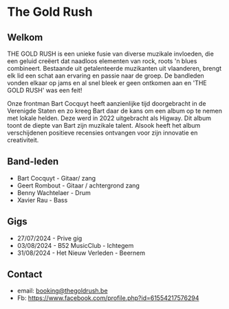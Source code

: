 # The Gold Rush

## Welkom

THE GOLD RUSH is een unieke fusie van diverse muzikale invloeden, die een geluid creëert dat naadloos elementen van rock, roots 'n blues combineert.
Bestaande uit getalenteerde muzikanten uit vlaanderen, brengt elk lid een schat aan ervaring en passie naar de groep.
De bandleden vonden elkaar op jams en al snel bleek er geen ontkomen aan en 'THE GOLD RUSH' was een feit!

Onze frontman Bart Cocquyt heeft aanzienlijke tijd doorgebracht in de Verenigde Staten en zo
kreeg Bart daar de kans om een album op te nemen met lokale helden. 
Deze werd in 2022 uitgebracht als Higway. 
Dit album toont de diepte van Bart zijn muzikale talent.
Alsook heeft het album verschijdenen positieve recensies ontvangen voor zijn innovatie en creativiteit.

## Band-leden

- Bart Cocquyt - Gitaar/ zang
- Geert Rombout - Gitaar / achtergrond zang
- Benny Wachtelaer - Drum
- Xavier Rau - Bass

## Gigs

- 27/07/2024 - Prive gig
- 03/08/2024 - B52 MusicClub - Ichtegem
- 31/08/2024 - Het Nieuw Verleden - Beernem

## Contact

- email: <booking@thegoldrush.be>
- Fb: <https://www.facebook.com/profile.php?id=61554217576294>

